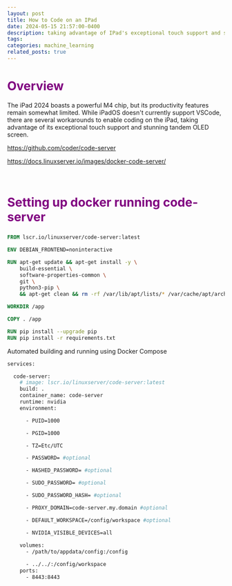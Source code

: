 ```yaml
---
layout: post
title: How to Code on an IPad 
date: 2024-05-15 21:57:00-0400
description: taking advantage of IPad's exceptional touch support and stunning tandem OLED screen 
tags: 
categories: machine_learning
related_posts: true
---
```



<h1 align="left" style="color:purple;font-size: 2em;" >Overview</h1>


The iPad 2024 boasts a powerful M4 chip, but its productivity features remain somewhat limited. While iPadOS doesn't currently support VSCode, there are several workarounds to enable coding on the iPad, taking advantage of its exceptional touch support and stunning tandem OLED screen.


https://github.com/coder/code-server

https://docs.linuxserver.io/images/docker-code-server/


<br>

<a class="anchor" id="section1"></a>
<h2 style="color:purple;font-size: 2em;">Setting up docker running code-server</h2>


```Dockerfile
FROM lscr.io/linuxserver/code-server:latest

ENV DEBIAN_FRONTEND=noninteractive 

RUN apt-get update && apt-get install -y \
    build-essential \
    software-properties-common \
    git \
    python3-pip \
    && apt-get clean && rm -rf /var/lib/apt/lists/* /var/cache/apt/archives/*

WORKDIR /app

COPY . /app

RUN pip install --upgrade pip
RUN pip install -r requirements.txt

```

Automated building and running using Docker Compose
```Dockerfile
services:

  code-server:
    # image: lscr.io/linuxserver/code-server:latest
    build: .
    container_name: code-server
    runtime: nvidia
    environment:

      - PUID=1000

      - PGID=1000

      - TZ=Etc/UTC

      - PASSWORD= #optional

      - HASHED_PASSWORD= #optional

      - SUDO_PASSWORD= #optional

      - SUDO_PASSWORD_HASH= #optional

      - PROXY_DOMAIN=code-server.my.domain #optional

      - DEFAULT_WORKSPACE=/config/workspace #optional

      - NVIDIA_VISIBLE_DEVICES=all
    
    volumes:
      - /path/to/appdata/config:/config

      - ../../:/config/workspace
    ports:
      - 8443:8443
```
